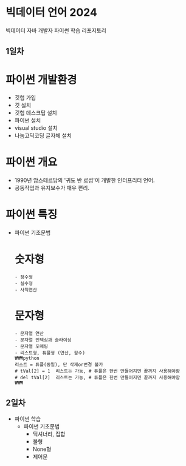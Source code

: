 # 빅데이터 언어 2024
빅데이터 자바 개발자 파이썬 학습 리포지토리

## 1일차
# 파이썬 개발환경
   - 깃헙 가입
   - 깃 설치
   - 깃헙 데스크탑 설치
   - 파이썬 설치
   - visual studio 설치
   - 나눔고딕코딩 글자체 설치

# 파이썬 개요
   - 1990년 암스테르담의 '귀도 반 로섬'이 개발한 인터프리터 언어.
   - 공동작업과 유지보수가 매우 편리.

# 파이썬 특징

- 파이썬 기초문법
    # 숫자형
      - 정수형
      - 실수형
      - 사칙연산
   # 문자형
      - 문자열 연산
      - 문자열 인덱싱과 슬라이싱
      - 문자열 포매팅
      - 리스트형, 튜플형 (연산, 함수)
      ₩₩₩python
      리스트 = 튜플(동일), 단 삭제or변경 불가
      # tVal[2] = 1  리스트는 가능, # 튜플은 한번 만들어지면 끝까지 사용해야함
      # del tVal[2]  리스트는 가능, # 튜플은 한번 만들어지면 끝까지 사용해야함
      ₩₩₩

## 2일차
   - 파이썬 학습
      - 파이썬 기초문법
         - 딕셔너리, 집합
         - 불형
         - None형
         - 제어문
   